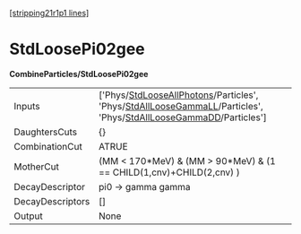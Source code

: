 [[stripping21r1p1 lines]](./stripping21r1p1-index)

# StdLoosePi02gee

**CombineParticles/StdLoosePi02gee**

|                  |                                                                                                                                                                                                                                                                                           |
|------------------|-------------------------------------------------------------------------------------------------------------------------------------------------------------------------------------------------------------------------------------------------------------------------------------------|
| Inputs           | ['Phys/[StdLooseAllPhotons](./stripping21r1p1-commonparticles-stdlooseallphotons)/Particles', 'Phys/[StdAllLooseGammaLL](./stripping21r1p1-commonparticles-stdallloosegammall)/Particles', 'Phys/[StdAllLooseGammaDD](./stripping21r1p1-commonparticles-stdallloosegammadd)/Particles'] |
| DaughtersCuts    | {}                                                                                                                                                                                                                                                                                        |
| CombinationCut   | ATRUE                                                                                                                                                                                                                                                                                     |
| MotherCut        | (MM \< 170\*MeV) & (MM \> 90\*MeV) & (1 == CHILD(1,cnv)+CHILD(2,cnv) )                                                                                                                                                                                                                    |
| DecayDescriptor  | pi0 -\> gamma gamma                                                                                                                                                                                                                                                                       |
| DecayDescriptors | []                                                                                                                                                                                                                                                                                      |
| Output           | None                                                                                                                                                                                                                                                                                      |
